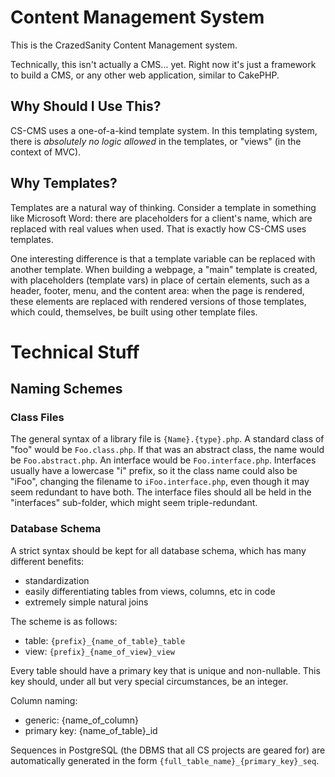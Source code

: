 # Content Management System

This is the CrazedSanity Content Management system.

Technically, this isn't actually a CMS... yet.  Right now it's just a framework 
to build a CMS, or any other web application, similar to CakePHP.

## Why Should I Use This?

CS-CMS uses a one-of-a-kind template system.  In this templating system, there 
is *absolutely no logic allowed* in the templates, or "views" (in the context 
of MVC).

## Why Templates?

Templates are a natural way of thinking.  Consider a template in something like 
Microsoft Word: there are placeholders for a client's name, which are replaced 
with real values when used.  That is exactly how CS-CMS uses templates.

One interesting difference is that a template variable can be replaced with 
another template. When building a webpage, a "main" template is created, 
with placeholders (template vars) in place of certain elements, such as a 
header, footer, menu, and the content area: when the page is rendered, these 
elements are replaced with rendered versions of those templates, which could, 
themselves, be built using other template files.

# Technical Stuff

## Naming Schemes

### Class Files

The general syntax of a library file is ```{Name}.{type}.php```. A standard 
class of "foo" would be ```Foo.class.php```.  If that was an abstract class, 
the name would be ```Foo.abstract.php```.  An interface would be 
```Foo.interface.php```.  Interfaces usually have a lowercase "i" prefix, so it 
the class name could also be "iFoo", changing the filename to 
```iFoo.interface.php```, even though it may seem redundant to have both.  The 
interface files should all be held in the "interfaces" sub-folder, which might 
seem triple-redundant.

### Database Schema

A strict syntax should be kept for all database schema, which has many different 
benefits: 
 * standardization
 * easily differentiating tables from views, columns, etc in code
 * extremely simple natural joins

The scheme is as follows: 
 * table: ```{prefix}_{name_of_table}_table```
 * view: ```{prefix}_{name_of_view}_view```

Every table should have a primary key that is unique and non-nullable.  This key 
should, under all but very special circumstances, be an integer.
 
Column naming:
 * generic: {name_of_column}
 * primary key: {name_of_table}_id

Sequences in PostgreSQL (the DBMS that all CS projects are geared for) are 
automatically generated in the form ```{full_table_name}_{primary_key}_seq```.